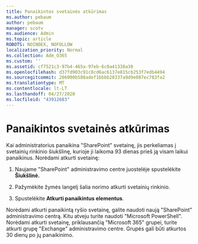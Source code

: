 ```yaml
---
title: Panaikintos svetainės atkūrimas
ms.author: pebaum
author: pebaum
manager: scotv
ms.audience: Admin
ms.topic: article
ROBOTS: NOINDEX, NOFOLLOW
localization_priority: Normal
ms.collection: Adm_O365
ms.custom: ''
ms.assetid: cf7521c3-97b4-465a-97eb-6c0a41338a30
ms.openlocfilehash: d37fd903c91c8cd6ac6137e815cb253f7edb4494
ms.sourcegitcommit: 286000b588adef1bbbb28337a9d9e087ec783fa2
ms.translationtype: MT
ms.contentlocale: lt-LT
ms.lasthandoff: 04/27/2020
ms.locfileid: "43912683"
---
```

# <a name="restore-a-deleted-site"></a>Panaikintos svetainės atkūrimas

Kai administratorius panaikina "SharePoint" svetainę, jis perkeliamas į svetainių rinkinio šiukšlinę, kurioje ji laikoma 93 dienas prieš ją visam laikui panaikinus. Norėdami atkurti svetainę:
  
1. Naujame "SharePoint" administravimo centre juostelėje spustelėkite **Šiukšlinė.** 
    
2. Pažymėkite žymės langelį šalia norimo atkurti svetainių rinkinio.
    
3. Spustelėkite **Atkurti panaikintus elementus**.
    
Norėdami atkurti panaikintą ryšio svetainę, galite naudoti naują "SharePoint" administravimo centrą. Kitu atveju turite naudoti "Microsoft PowerShell". Norėdami atkurti svetainę, priklausančią "Microsoft 365" grupei, turite atkurti grupę "Exchange" administravimo centre. Grupės gali būti atkurtos 30 dienų po jų panaikinimo.
  

